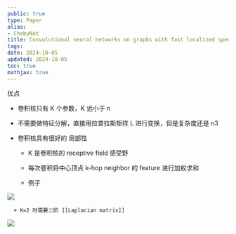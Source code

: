 ```yaml
---
public: true
type: Paper
alias:
- ChebyNet
title: Convolutional neural networks on graphs with fast localized spectral filtering
tags:
date: 2024-10-05
updated: 2024-10-05
toc: true
mathjax: true
---
```


优点

  + 卷积核只有 K 个参数，K 远小于 n

  + 不需要做特征分解，直接用拉普拉斯矩阵 L 进行变换，但是复杂度还是 n3

  + 卷积核具有很好的 局部性


    + K 是卷积核的 receptive field 感受野

    + 每次卷积将中心顶点 k-hop neighbor 的 feature 进行加权求和

    + 例子

![](https://media.xiang578.com/gcn-example-1.png)

      + K=2 时需要二阶 [[Laplacian matrix]]

![](https://media.xiang578.com/gcn-example-2.png)


